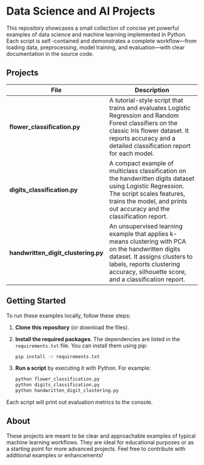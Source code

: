 # Data Science and AI Projects

This repository showcases a small collection of concise yet powerful examples of data science and machine learning implemented in Python. Each script is self -contained and demonstrates a complete workflow—from loading data, preprocessing, model training, and evaluation—with clear documentation in the source code.

## Projects

| File | Description |
| --- | --- |
| **flower_classification.py** | A tutorial-style script that trains and evaluates Logistic Regression and Random Forest classifiers on the classic Iris flower dataset. It reports accuracy and a detailed classification report for each model. |
| **digits_classification.py** | A compact example of multiclass classification on the handwritten digits dataset using Logistic Regression. The script scales features, trains the model, and prints out accuracy and the classification report. |
| **handwritten_digit_clustering.py** | An unsupervised learning example that applies k-means clustering with PCA on the handwritten digits dataset. It assigns clusters to labels, reports clustering accuracy, silhouette score, and a classification report. |

## Getting Started

To run these examples locally, follow these steps:

1. **Clone this repository** (or download the files).

2. **Install the required packages**. The dependencies are listed in the `requirements.txt` file. You can install them using pip:

   ```bash
   pip install -r requirements.txt
   ```

3. **Run a script** by executing it with Python. For example:

   ```bash
   python flower_classification.py
   python digits_classification.py
   python handwritten_digit_clustering.py
   ```

Each script will print out evaluation metrics to the console.

## About

These projects are meant to be clear and approachable examples of typical machine learning workflows. They are ideal for educational purposes or as a starting point for more advanced projects. Feel free to contribute with additional examples or enhancements!
